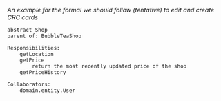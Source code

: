 _An example for the formal we should follow (tentative) to edit and create CRC cards_
```
abstract Shop 
parent of: BubbleTeaShop

Responsibilities:
    getLocation
    getPrice
        return the most recently updated price of the shop
    getPriceHistory
    
Collaborators:
    domain.entity.User
```